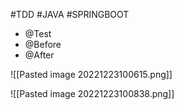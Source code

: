 #TDD #JAVA #SPRINGBOOT 

- @Test
- @Before
- @After


![[Pasted image 20221223100615.png]]

 ![[Pasted image 20221223100838.png]]






